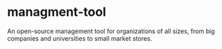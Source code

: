 # managment-tool

An open-source management tool for organizations of all sizes, from big companies and universities to small market stores.
